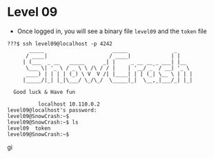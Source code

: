 # Level 09

- Once logged in, you will see a binary file `level09` and the `token` file
```
???$ ssh level09@localhost -p 4242
	   _____                      _____               _
	  / ____|                    / ____|             | |
	 | (___  _ __   _____      _| |     _ __ __ _ ___| |__
	  \___ \| '_ \ / _ \ \ /\ / / |    | '__/ _` / __| '_ \
	  ____) | | | | (_) \ V  V /| |____| | | (_| \__ \ | | |
	 |_____/|_| |_|\___/ \_/\_/  \_____|_|  \__,_|___/_| |_|

  Good luck & Have fun

          localhost 10.110.0.2
level09@localhost's password:
level09@SnowCrash:~$
level09@SnowCrash:~$ ls
level09  token
level09@SnowCrash:~$
```
gi
